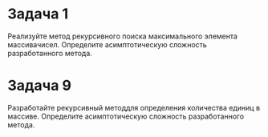 # Задача 1 #
Реализуйте  метод  рекурсивного  поиска максимального  элемента массивачисел.
Определите  асимптотическую  сложность  разработанного метода. 

# Задача 9 #
Разработайте рекурсивный методдля определения количества единиц в массиве. 
Определите асимптотическую сложность разработанного метода.